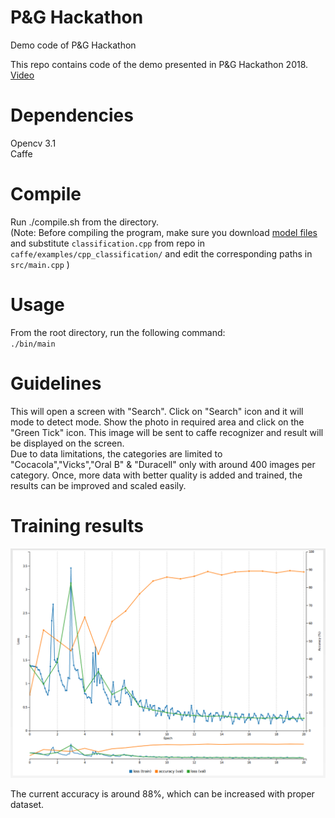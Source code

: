 # P&G Hackathon
Demo code of P&amp;G Hackathon

This repo contains code of the demo presented in P&G Hackathon 2018. [Video](https://youtu.be/VQef3RcPr1Y)

# Dependencies    
Opencv 3.1    
Caffe    

# Compile    
Run ./compile.sh from the directory.   
(Note: Before compiling the program, make sure you download [model files](https://www.dropbox.com/s/iowwvz3cy9jlyac/20180603-151507-1306_epoch_10.0.tar.gz?dl=0) and substitute `classification.cpp` from repo in `caffe/examples/cpp_classification/` and edit the corresponding paths in `src/main.cpp` )    

# Usage    
From the root directory, run the following command:   
`./bin/main`

# Guidelines     
This will open a screen with "Search". Click on "Search" icon and it will mode to detect mode. Show the photo in required area and click on the "Green Tick" icon.  This image will be sent to caffe recognizer and result will be displayed on the screen.    
Due to data limitations, the categories are limited to "Cocacola","Vicks","Oral B" & "Duracell" only with around 400 images per category. Once, more data with better quality is added and trained, the results can be improved and scaled easily.

# Training results    
![Alt Text](https://raw.githubusercontent.com/2vin/pg/master/p_n_g-digits-88percentAcc.png)

The current accuracy is around 88%, which can be increased with proper dataset.

